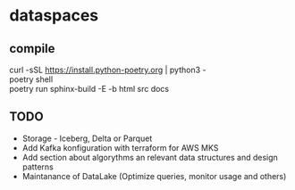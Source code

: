 # dataspaces  

## compile  
curl -sSL https://install.python-poetry.org | python3 -  
poetry shell  
poetry run sphinx-build -E -b html src docs


## TODO
- Storage - Iceberg, Delta or Parquet
- Add Kafka konfiguration with terraform for AWS MKS
- Add section about algorythms an relevant data structures and design patterns
- Maintanance of DataLake (Optimize queries, monitor usage and others)